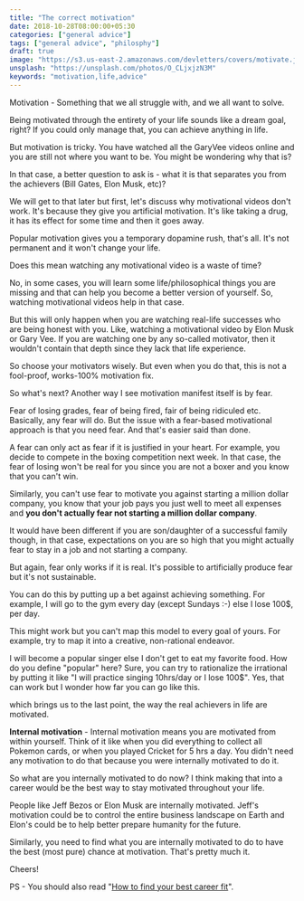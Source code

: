 ```yaml
---
title: "The correct motivation"
date: 2018-10-28T08:00:00+05:30
categories: ["general advice"]
tags: ["general advice", "philosphy"]
draft: true
image: "https://s3.us-east-2.amazonaws.com/devletters/covers/motivate.jpg"
unsplash: "https://unsplash.com/photos/O_CLjxjzN3M"
keywords: "motivation,life,advice"
---
```


Motivation - Something that we all struggle with, and we all want to solve.

Being motivated through the entirety of your life sounds like a dream goal, right? If you could only manage that, you can achieve anything in life.

But motivation is tricky. You have watched all the GaryVee videos online and you are still not where you want to be. You might be wondering why that is?

In that case, a better question to ask is - what it is that separates you from the achievers (Bill Gates, Elon Musk, etc)?

We will get to that later but first, let's discuss why motivational videos don't work. It's because they give you artificial motivation. It's like taking a drug, it has its effect for some time and then it goes away.

Popular motivation gives you a temporary dopamine rush, that's all. It's not permanent and it won't change your life.

Does this mean watching any motivational video is a waste of time?

No, in some cases, you will learn some life/philosophical things you are missing and that can help you become a better version of yourself. So, watching motivational videos help in that case.

But this will only happen when you are watching real-life successes who are being honest with you. Like, watching a motivational video by Elon Musk or Gary Vee. If you are watching one by any so-called motivator, then it wouldn't contain that depth since they lack that life experience.

So choose your motivators wisely. But even when you do that, this is not a fool-proof, works-100% motivation fix.

So what's next? Another way I see motivation manifest itself is by fear. 

Fear of losing grades, fear of being fired, fair of being ridiculed etc. Basically, any fear will do. But the issue with a fear-based motivational approach is that you need fear. And that's easier said than done.

A fear can only act as fear if it is justified in your heart. For example, you decide to compete in the boxing competition next week. In that case, the fear of losing won't be real for you since you are not a boxer and you know that you can't win.

Similarly, you can't use fear to motivate you against starting a million dollar company, you know that your job pays you just well to meet all expenses and **you don't actually fear not starting a million dollar company**.

It would have been different if you are son/daughter of a successful family though, in that case, expectations on you are so high that you might actually fear to stay in a job and not starting a company.

But again, fear only works if it is real. It's possible to artificially produce fear but it's not sustainable. 

You can do this by putting up a bet against achieving something. For example, I will go to the gym every day (except Sundays :-) else I lose 100$, per day.

This might work but you can't map this model to every goal of yours. For example, try to map it into a creative, non-rational endeavor. 

I will become a popular singer else I don't get to eat my favorite food. How do you define "popular" here? Sure, you can try to rationalize the irrational by putting it like "I will practice singing 10hrs/day or I lose 100$". Yes, that can work but I wonder how far you can go like this.

which brings us to the last point, the way the real achievers in life are motivated.

**Internal motivation** - Internal motivation means you are motivated from within yourself. Think of it like when you did everything to collect all Pokemon cards, or when you played Cricket for 5 hrs a day. You didn't need any motivation to do that because you were internally motivated to do it.

So what are you internally motivated to do now? I think making that into a career would be the best way to stay motivated throughout your life.

People like Jeff Bezos or Elon Musk are internally motivated. Jeff's motivation could be to control the entire business landscape on Earth and Elon's could be to help better prepare humanity for the future.

Similarly, you need to find what you are internally motivated to do to have the best (most pure) chance at motivation. That's pretty much it.

Cheers!

PS - You should also read "[How to find your best career fit](https://devletters.com/letters/choosing-your-career/)".

